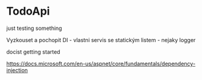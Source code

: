 # TodoApi
just testing something 


Vyzkouset a pochopit DI - vlastni servis se statickým listem - nejaky logger

docist getting started

https://docs.microsoft.com/en-us/aspnet/core/fundamentals/dependency-injection
